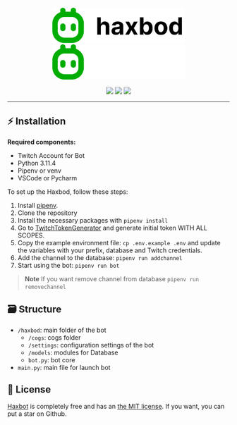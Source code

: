 <p></p>
<p align="center">
	<img width="300" src="docs/media/logo_dark.png#gh-light-mode-only"/>
	<img width="300" src="docs/media/logo_light.png#gh-dark-mode-only"/>
</p>
<p align="center">
  <img src="https://img.shields.io/badge/Python-3.11.4-informational.svg">
  <img src="https://img.shields.io/badge/TwitchIO-2.6.0-informational.svg">
  <a href="https://github.com/starlitskies7/haxbod/blob/main/LICENSE">
    <img src="https://img.shields.io/github/license/starlitskies7/haxbod">
  </a>
</p>

---

## ⚡️ Installation
**Required components:**
- Twitch Account for Bot
- Python 3.11.4
- Pipenv or venv
- VSCode or Pycharm

To set up the Haxbod, follow these steps:
1. Install [pipenv](https://pipenv.pypa.io/en/latest/).
2. Clone the repository
3. Install the necessary packages with `pipenv install`
4. Go to [TwitchTokenGenerator](https://twitchtokengenerator.com/) and generate initial token WITH ALL SCOPES.
5. Copy the example environment file: `cp .env.example .env` and update the variables with your prefix, database and Twitch credentials.
6. Add the channel to the database: `pipenv run addchannel`
7. Start using the bot: `pipenv run bot`

> **Note**
> If you want remove channel from database
> `pipenv run removechannel `

## 🗃️ Structure
* `/haxbod`: main folder of the bot
    * `/cogs`: cogs folder
    * `/settings`: configuration settings of the bot
    * `/models`: modules for Database
    * `bot.py`: bot core
* `main.py`: main file for launch bot

## 📄 License
[Haxbot](https://github.com/starlitskies7/haxbod) is completely free and has an [the MIT license](https://github.com/starlitskies7/haxbod/blob/main/LICENSE). If you want, you can put a star on Github.
